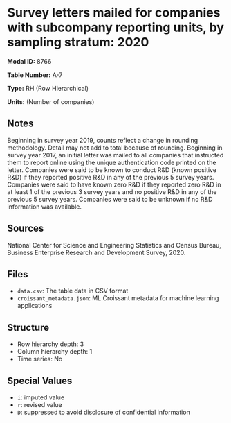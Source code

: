 # Survey letters mailed for companies with subcompany reporting units, by sampling stratum: 2020

**Modal ID:** 8766

**Table Number:** A-7

**Type:** RH (Row Hierarchical)

**Units:** (Number of companies)

## Notes

Beginning in survey year 2019, counts reflect a change in rounding methodology. Detail may not add to total because of rounding. Beginning in survey year 2017, an initial letter was mailed to all companies that instructed them to report online using the unique authentication code printed on the letter. Companies were said to be known to conduct R&D (known positive R&D) if they reported positive R&D in any of the previous 5 survey years. Companies were said to have known zero R&D if they reported zero R&D in at least 1 of the previous 3 survey years and no positive R&D in any of the previous 5 survey years. Companies were said to be unknown if no R&D information was available.

## Sources

National Center for Science and Engineering Statistics and Census Bureau, Business Enterprise Research and Development Survey, 2020.

## Files

- `data.csv`: The table data in CSV format
- `croissant_metadata.json`: ML Croissant metadata for machine learning applications

## Structure

- Row hierarchy depth: 3
- Column hierarchy depth: 1
- Time series: No

## Special Values

- `i`: imputed value
- `r`: revised value
- `D`: suppressed to avoid disclosure of confidential information
